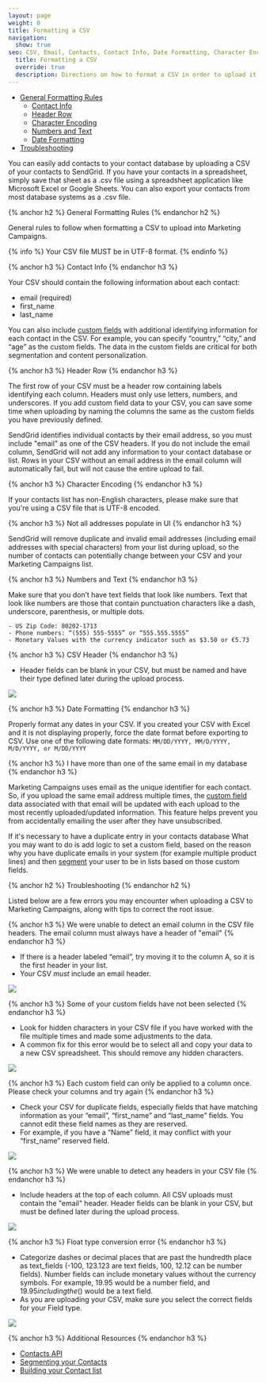 ```yaml
---
layout: page
weight: 0
title: Formatting a CSV
navigation:
  show: true
seo: CSV, Email, Contacts, Contact Info, Date Formatting, Character Encoding
  title: Formatting a CSV
  override: true
  description: Directions on how to format a CSV in order to upload it to Marketing Campaigns. 
---
```


* [General Formatting Rules](#-General-Formatting-Rules)
  * [Contact Info](#-Contact-Info)
  * [Header Row](#-Header-Row)
  * [Character Encoding](#-Character-Encoding)
  * [Numbers and Text](#-Numbers-and-Text)
  * [Date Formatting](#-Date-Formatting)
* [Troubleshooting](#-Troubleshooting)
  
You can easily add contacts to your contact database by uploading a CSV of your contacts to SendGrid. If you have your contacts in a spreadsheet, simply save that sheet as a .csv file using a spreadsheet application like Microsoft Excel or Google Sheets. You can also export your contacts from most database systems as a .csv file.

{% anchor h2 %} General Formatting Rules {% endanchor h2 %}

General rules to follow when formatting a CSV to upload into Marketing Campaigns.

{% info %}
Your CSV file MUST be in UTF-8 format.
{% endinfo %}

{% anchor h3 %} Contact Info {% endanchor h3 %}

Your CSV should contain the following information about each contact:

* email (required)
* first_name
* last_name

You can also include [custom fields](https://sendgrid.com/docs/User_Guide/Marketing_Campaigns/custom_fields.html) with additional identifying information for each contact in the CSV. For example, you can specify “country,” “city,” and “age” as the custom fields. The data in the custom fields are critical for both segmentation and content personalization.

{% anchor h3 %} Header Row {% endanchor h3 %}

The first row of your CSV must be a header row containing labels identifying each column. Headers must only use letters, numbers, and underscores. If you add custom field data to your CSV, you can save some time when uploading by naming the columns the same as the custom fields you have previously defined.

SendGrid identifies individual contacts by their email address, so you must include "email" as one of the CSV headers. If you do not include the email column, SendGrid will not add any information to your contact database or list. Rows in your CSV without an email address in the email column will automatically fail, but will not cause the entire upload to fail.

{% anchor h3 %} Character Encoding {% endanchor h3 %}

If your contacts list has non-English characters, please make sure that you're using a CSV file that is UTF-8 encoded.

{% anchor h3 %} Not all addresses populate in UI {% endanchor h3 %}

SendGrid will remove duplicate and invalid email addresses (including email addresses with special characters) from your list during upload, so the number of contacts can potentially change between your CSV and your Marketing Campaigns list.


{% anchor h3 %} Numbers and Text {% endanchor h3 %}

Make sure that you don’t have text fields that look like numbers. Text that look like numbers are those that contain punctuation characters like a dash, underscore, parenthesis, or multiple dots.

```
- US Zip Code: 80202-1713
- Phone numbers: “(555) 555-5555” or “555.555.5555”
- Monetary Values with the currency indicator such as $3.50 or €5.73
```
{% anchor h3 %} CSV Header {% endanchor h3 %}

- Header fields can be blank in your CSV, but must be named and have their type defined later during the upload process.

![]({{root_url}}/images/listupload_5.png)

{% anchor h3 %} Date Formatting {% endanchor h3 %}

Properly format any dates in your CSV. If you created your CSV with Excel and it is not displaying properly, force the date format before exporting to CSV. Use one of the following date formats: `MM/DD/YYYY, MM/D/YYYY, M/D/YYYY, or M/DD/YYYY`

{% anchor h3 %} I have more than one of the same email in my database {% endanchor h3 %}

Marketing Campaigns uses email as the unique identifier for each contact. So, if you upload the same email address multiple times, the [custom field](https://sendgrid.com/docs/User_Guide/Marketing_Campaigns/custom_fields.html) data associated with that email will be updated with each upload to the most recently uploaded/updated information. This feature helps prevent you from accidentally emailing the user after they have unsubscribed.

If it's necessary to have a duplicate entry in your contacts database What you may want to do is add logic to set a custom field, based on the reason why you have duplicate emails in your system (for example multiple product lines) and then [segment](https://sendgrid.com/docs/User_Guide/Marketing_Campaigns/Managing_Contacts/lists.html) your user to be in lists based on those custom fields.

{% anchor h2 %} Troubleshooting {% endanchor h2 %}

Listed below are a few errors you may encounter when uploading a CSV to Marketing Campaigns, along with tips to correct the root issue. 

{% anchor h3 %} We were unable to detect an email column in the CSV file headers. The email column must always have a header of "email" {% endanchor h3 %}

- If there is a header labeled “email”, try moving it to the column A, so it is the first header in your list.
- Your CSV _must_ include an email header.

![]({{root_url}}/img/listupload_1.png)

{% anchor h3 %} Some of your custom fields have not been selected {% endanchor h3 %}

- Look for hidden characters in your CSV file if you have worked with the file multiple times and made some adjustments to the data.
- A common fix for this error would be to select all and copy your data to a new CSV spreadsheet. This should remove any hidden characters.

![]({{root_url}}/img/listupload_2.png)

{% anchor h3 %} Each custom field can only be applied to a column once. Please check your columns and try again {% endanchor h3 %}

- Check your CSV for duplicate fields, especially fields that have matching information as your “email”, “first_name” and “last_name” fields. You cannot edit these field names as they are reserved. 
- For example, if you have a “Name” field, it may conflict with your “first_name” reserved field.

![]({{root_url}}/img/listupload_3.png)

{% anchor h3 %} We were unable to detect any headers in your CSV file {% endanchor h3 %}

- Include headers at the top of each column. All CSV uploads must contain the "email" header. Header fields can be blank in your CSV, but must be defined later during the upload process.

![]({{root_url}}/img/listupload_4.png)

{% anchor h3 %} Float type conversion error {% endanchor h3 %}

- Categorize dashes or decimal places that are past the hundredth place as text_fields (-100, 123.123 are text fields, 100, 12.12 can be number fields).
Number fields can include monetary values without the currency symbols. For example, 19.95 would be a number field, and $19.95 including the ($) would be a text field.
- As you are uploading your CSV, make sure you select the correct fields for your Field type.

![]({{root_url}}/img/listupload_table.png)

{% anchor h3 %}
Additional Resources
{% endanchor h3 %}

- [Contacts API](https://sendgrid.com/docs/API_Reference/Web_API_v3/Marketing_Campaigns/contactdb.html)
- [Segmenting your Contacts](https://sendgrid.com/docs/User_Guide/Marketing_Campaigns/lists.html)
- [Building your Contact list](https://sendgrid.com/docs/User_Guide/Marketing_Campaigns/Managing_Contacts/build_contact_list.html)
